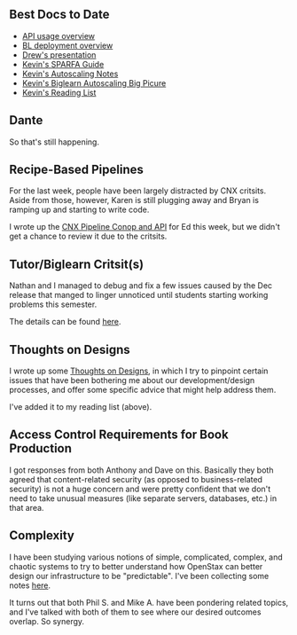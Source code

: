 ## Best Docs to Date
- [API usage overview](https://github.com/openstax/napkin-notes/blob/master/kevin/160921_biglearnApis/api_usage.md)
- [BL deployment overview](https://github.com/openstax/napkin-notes/blob/master/kevin/BiglearnArchitectureDeployment.pdf)
- [Drew's presentation](https://docs.google.com/presentation/d/1qoPqBLD4XqOsIfcM6aJH7IaDQRsxxuA6QBLy4GIZy7w/edit#slide=id.p)
- [Kevin's SPARFA Guide](https://github.com/openstax/sparfa-sandbox/blob/master/klb_sparfa_guide/sparfa_guide.pdf)
- [Kevin's Autoscaling Notes](https://docs.google.com/document/d/1bmn2xYBURE90fiZrdNG5CN28vEBCPJbKukDTbUqntZ4/edit)
- [Kevin's Biglearn Autoscaling Big Picure](https://docs.google.com/document/d/1JGcHIzmHDaDFlQvznzYgsWHuXBRis9qvtwF6pwaYVfQ/edit)
- [Kevin's Reading List](https://github.com/openstax/napkin-notes/blob/master/kevin/summaries/reading_list.md)

## Dante

So that's still happening.

## Recipe-Based Pipelines

For the last week,
people have been largely distracted
by CNX critsits.
Aside from those, however,
Karen is still plugging away
and Bryan is ramping up and starting to write code.

I wrote up the
[CNX Pipeline Conop and API](https://docs.google.com/document/d/1Q4vCuz1KO3kpexw62070xYlejkQwesq_Bo-IwBl5tyk/edit#heading=h.972l33lqr541)
for Ed this week,
but we didn't get a chance to review it
due to the critsits.

## Tutor/Biglearn Critsit(s)

Nathan and I managed to debug and fix
a few issues caused by the Dec release
that manged to linger unnoticed
until students starting working problems this semester.

The details can be found
[here](https://docs.google.com/document/d/1dzrFVodxrJGPRTyDn_y2vwWSZIzA9gRrIJFXMVTUAzw/edit#heading=h.c15j84lu0nni).

## Thoughts on Designs

I wrote up some
[Thoughts on Designs](https://docs.google.com/document/d/1SGhrUz5wW_v_pFUq-GanSIpOjO3Cv-TpwXWStVG_sG4/edit#heading=h.rahrip9ehsns),
in which I try to pinpoint
certain issues that have been bothering me
about our development/design processes,
and offer some specific advice
that might help address them.

I've added it to my reading list (above).

## Access Control Requirements for Book Production

I got responses from both Anthony and Dave on this.
Basically they both agreed that content-related security
(as opposed to business-related security)
is not a huge concern
and were pretty confident
that we don't need to take unusual measures
(like separate servers, databases, etc.)
in that area.

## Complexity

I have been studying various notions
of simple, complicated, complex, and chaotic systems
to try to better understand
how OpenStax can better design our infrastructure
to be "predictable".
I've been collecting some notes
[here](https://docs.google.com/document/d/1ePXC_Ia40wF6B9dSSL2gIy5TppsoXxvQJ5bMc52PHLw/edit#heading=h.8avija4t0wa5).

It turns out that
both Phil S. and Mike A.
have been pondering related topics,
and I've talked with both of them
to see where our desired outcomes overlap.
So synergy.
